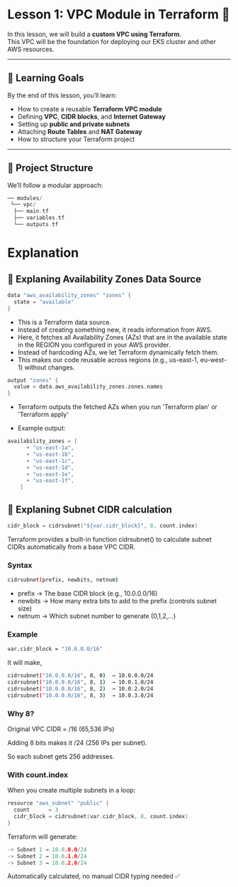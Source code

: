 # Lesson 1: VPC Module in Terraform 🚀

In this lesson, we will build a **custom VPC using Terraform**.  
This VPC will be the foundation for deploying our EKS cluster and other AWS resources.  

---

## 🎯 Learning Goals
By the end of this lesson, you’ll learn:
- How to create a reusable **Terraform VPC module**
- Defining **VPC**, **CIDR blocks**, and **Internet Gateway**
- Setting up **public and private subnets**
- Attaching **Route Tables** and **NAT Gateway**
- How to structure your Terraform project

---

## 📂 Project Structure
We’ll follow a modular approach:

```h
── modules/
 └── vpc/
  ├── main.tf
  ├── variables.tf
  └── outputs.tf
```

# Explanation

## 🔎 Explaning Availability Zones Data Source

```h
data "aws_availability_zones" "zones" {
  state = "available"
}
```

- This is a Terraform data source.
- Instead of creating something new, it reads information from AWS.
- Here, it fetches all Availability Zones (AZs) that are in the available state in the REGION you configured in your AWS provider.
- Instead of hardcoding AZs, we let Terraform dynamically fetch them.
- This makes our code reusable across regions (e.g., us-east-1, eu-west-1) without changes.


```h
output "zones" {
  value = data.aws_availability_zones.zones.names
}
```
- Terraform outputs the fetched AZs when you run 'Terraform plan' or 'Terraform apply'

- Example output:

```h
availability_zones = [
      + "us-east-1a",
      + "us-east-1b",
      + "us-east-1c",
      + "us-east-1d",
      + "us-east-1e",
      + "us-east-1f",
    ]
```

## 🔎 Explaning Subnet CIDR calculation

```h
cidr_block = cidrsubnet("${var.cidr_block}", 8, count.index)
```

Terraform provides a built-in function cidrsubnet() to calculate subnet CIDRs automatically from a base VPC CIDR.

### **Syntax**

```bash
cidrsubnet(prefix, newbits, netnum)
```

- prefix → The base CIDR block (e.g., 10.0.0.0/16)
- newbits → How many extra bits to add to the prefix (controls subnet size)
- netnum → Which subnet number to generate (0,1,2,…)

### **Example**

```bash
var.cidr_block = "10.0.0.0/16"
```

It will make,

```bash
cidrsubnet("10.0.0.0/16", 8, 0)  → 10.0.0.0/24
cidrsubnet("10.0.0.0/16", 8, 1)  → 10.0.1.0/24
cidrsubnet("10.0.0.0/16", 8, 2)  → 10.0.2.0/24
cidrsubnet("10.0.0.0/16", 8, 3)  → 10.0.3.0/24
```

### Why 8?

Original VPC CIDR = /16 (65,536 IPs)

Adding 8 bits makes it /24 (256 IPs per subnet).

So each subnet gets 256 addresses.

### With count.index

When you create multiple subnets in a loop:

```h
resource "aws_subnet" "public" {
  count      = 3
  cidr_block = cidrsubnet(var.cidr_block, 8, count.index)
}
```

Terraform will generate:

```h
-> Subnet 1 → 10.0.0.0/24
-> Subnet 2 → 10.0.1.0/24
-> Subnet 3 → 10.0.2.0/24
```

Automatically calculated, no manual CIDR typing needed ✅
